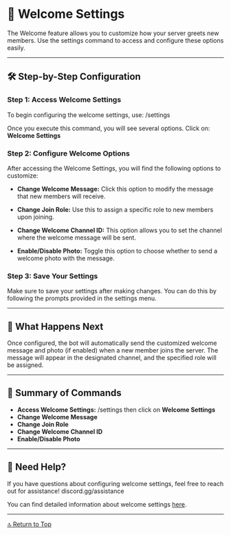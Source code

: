 <link rel="stylesheet" type="text/css" href="styles.css">

# 🎉 Welcome Settings

The Welcome feature allows you to customize how your server greets new members. Use the settings command to access and configure these options easily.

---

## 🛠️ Step-by-Step Configuration

### Step 1: Access Welcome Settings

To begin configuring the welcome settings, use:
/settings

Once you execute this command, you will see several options. Click on:
**Welcome Settings**

### Step 2: Configure Welcome Options

After accessing the Welcome Settings, you will find the following options to customize:

- **Change Welcome Message:** Click this option to modify the message that new members will receive.
  
- **Change Join Role:** Use this to assign a specific role to new members upon joining.

- **Change Welcome Channel ID:** This option allows you to set the channel where the welcome message will be sent.

- **Enable/Disable Photo:** Toggle this option to choose whether to send a welcome photo with the message.

### Step 3: Save Your Settings

Make sure to save your settings after making changes. You can do this by following the prompts provided in the settings menu.

---

## 💬 What Happens Next

Once configured, the bot will automatically send the customized welcome message and photo (if enabled) when a new member joins the server. The message will appear in the designated channel, and the specified role will be assigned.

---

## 📂 Summary of Commands
- **Access Welcome Settings:** /settings then click on **Welcome Settings**
- **Change Welcome Message**
- **Change Join Role**
- **Change Welcome Channel ID**
- **Enable/Disable Photo**

---

## 💬 Need Help?
If you have questions about configuring welcome settings, feel free to reach out for assistance!
discord.gg/assistance

You can find detailed information about welcome settings [here](settings.md#welcome-settings).


---

[🔝 Return to Top](index.md)
